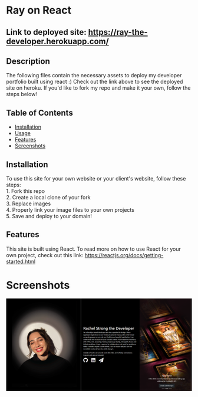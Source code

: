 # Ray on React

## Link to deployed site: https://ray-the-developer.herokuapp.com/


## Description 
The following files contain the necessary assets to deploy my developer portfolio built using react :) Check out the link above to see the deployed site on heroku. If you'd like to fork my repo and make it your own, follow the steps below!


## Table of Contents

* [Installation](#installation)
* [Usage](#usage)
* [Features](#features)
* [Screenshots](#screenshots)


## Installation

To use this site for your own website or your client's website, follow these steps:<br> 
    1. Fork this repo<br> 
    2. Create a local clone of your fork <br>
    3. Replace images<br> 
    4. Properly link your image files to your own projects<br>
    5. Save and deploy to your domain!


## Features

This site is built using React. To read more on how to use React for your own project, check out this link: https://reactjs.org/docs/getting-started.html  

# Screenshots

![Screenshot of site](/ray/public/screenshot.PNG)